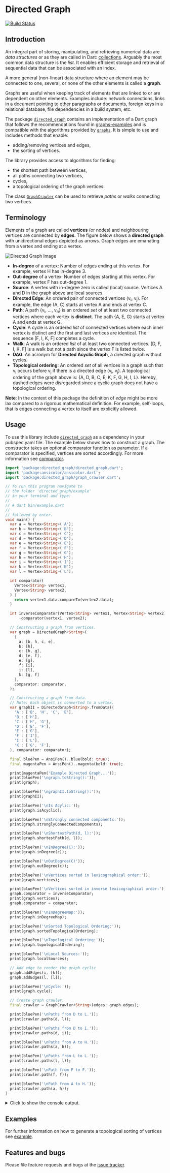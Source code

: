 
# Directed Graph

[![Build Status](https://travis-ci.com/simphotonics/directed_graph.svg?branch=master)](https://travis-ci.com/simphotonics/directed_graph)

## Introduction

An integral part of storing, manipulating, and retrieving numerical data are *data structures* or as they are called in Dart: [collections].
Arguably the most common data structure is the *list*. It enables efficient storage and retrieval of sequential data that can be associated with an index.

A more general (non-linear) data structure where an element may be connected to one, several, or none of the other elements is called a **graph**.

Graphs are useful when keeping track of elements that are linked to or are dependent on other elements.
Examples include: network connections, links in a document pointing to other paragraphs or documents, foreign keys in a relational database, file dependencies in a build system, etc.

The package [`directed_graph`][directed_graph] contains an implementation of a Dart graph that follows the
recommendations found in [graphs-examples] and is compatible with the algorithms provided by [`graphs`][graphs].
It is simple to use and includes methods that enable:
* adding/removing vertices and edges,
* the sorting of vertices.

The library provides access to algorithms
for finding:
* the shortest path between vertices,
* all paths connecting two vertices,
* cycles,
* a topological ordering of the graph vertices.

The class [`GraphCrawler`][GraphCrawler] can be used to retrieve *paths* or *walks* connecting two vertices.

## Terminology

Elements of a graph are called **vertices** (or nodes) and neighbouring vertices are connected by **edges**.
The figure below shows a **directed graph** with unidirectional edges depicted as arrows.
Graph edges are emanating from a vertex and ending at a vertex.

![Directed Graph Image](https://raw.githubusercontent.com/simphotonics/directed_graph/master/images/directed_graph.svg?sanitize=true)

- **In-degree** of a vertex: Number of edges ending at this vertex. For example, vertex H has in-degree 3.
- **Out-degree** of a vertex: Number of edges starting at this vertex. For example, vertex F has out-degree 1.
- **Source**: A vertex with in-degree zero is called (local) source. Vertices A and D in the graph above are local sources.
- **Directed Edge**: An ordered pair of connected vertices (v<sub>i</sub>, v<sub>j</sub>). For example, the edge (A, C) starts at vertex A and ends at vertex C.
- **Path**: A path {v<sub>i</sub>, ...,   v<sub>n</sub>} is an ordered *set* of at least two connected vertices where each vertex is **distinct**.
   The path \{A, E, G\} starts at vertex A and ends at vertex G.
- **Cycle**: A cycle is an ordered *list* of connected vertices where each inner vertex is distinct and the
first and last vertices are identical. The sequence \[F, I, K, F\] completes a cycle.
- **Walk**: A walk is an ordered *list* of at least two connected vertices.
\[D, F, I, K, F\] is a walk but not a path since the vertex F is listed twice.
- **DAG**: An acronym for **Directed Acyclic Graph**, a directed graph without cycles.
- **Topological ordering**: An ordered *set* of all vertices in a graph such that v<sub>i</sub> occurs before v<sub>j</sub> if there is a directed edge (v<sub>i</sub>, v<sub>j</sub>).
A topological ordering of the graph above is: \{A, D, B, C, E, K, F, G, H, I, L\}. Hereby, dashed edges were disregarded since a cyclic graph does not have a topological ordering.

**Note**: In the context of this package the definition of *edge* might be more lax compared to a rigorous mathematical
definition. For example, self-loops, that is edges connecting a vertex to itself are explicitly allowed.

## Usage

To use this library include [`directed_graph`][directed_graph] as a dependency in your pubspec.yaml file. The
example below shows how to construct a graph. The constructor takes an optional comparator function
as parameter. If a comparator is specified, vertices are sorted accordingly. For more information see [comparator].

```Dart
import 'package:directed_graph/directed_graph.dart';
import 'package:ansicolor/ansicolor.dart';
import 'package:directed_graph/graph_crawler.dart';

// To run this program navigate to
// the folder 'directed_graph/example'
// in your terminal and type:
//
// # dart bin/example.dart
//
// followed by enter.
void main() {
  var a = Vertex<String>('A');
  var b = Vertex<String>('B');
  var c = Vertex<String>('C');
  var d = Vertex<String>('D');
  var e = Vertex<String>('E');
  var f = Vertex<String>('F');
  var g = Vertex<String>('G');
  var h = Vertex<String>('H');
  var i = Vertex<String>('I');
  var k = Vertex<String>('K');
  var l = Vertex<String>('L');

  int comparator(
    Vertex<String> vertex1,
    Vertex<String> vertex2,
  ) {
    return vertex1.data.compareTo(vertex2.data);
  }

  int inverseComparator(Vertex<String> vertex1, Vertex<String> vertex2) =>
      -comparator(vertex1, vertex2);

  // Constructing a graph from vertices.
  var graph = DirectedGraph<String>(
    {
      a: [b, h, c, e],
      b: [h],
      c: [h, g],
      d: [e, f],
      e: [g],
      f: [i],
      i: [l],
      k: [g, f]
    },
    comparator: comparator,
  );

  // Constructing a graph from data.
  // Note: Each object is converted to a vertex.
  var graphII = DirectedGraph<String>.fromData({
    'A': ['B', 'H', 'C', 'E'],
    'B': ['H'],
    'C': ['H', 'G'],
    'D': ['E', 'F'],
    'E': ['G'],
    'F': ['I'],
    'I': ['L'],
    'K': ['G', 'F'],
  }, comparator: comparator);

  final bluePen = AnsiPen()..blue(bold: true);
  final magentaPen = AnsiPen()..magenta(bold: true);

  print(magentaPen('Example Directed Graph...'));
  print(bluePen('\ngraph.toString():'));
  print(graph);

  print(bluePen('\ngraphII.toString():'));
  print(graphII);

  print(bluePen('\nIs Acylic:'));
  print(graph.isAcyclic);

  print(bluePen('\nStrongly connected components:'));
  print(graph.stronglyConnectedComponents);

  print(bluePen('\nShortestPath(d, l):'));
  print(graph.shortestPath(d, l));

  print(bluePen('\nInDegree(C):'));
  print(graph.inDegree(c));

  print(bluePen('\nOutDegree(C)'));
  print(graph.outDegree(c));

  print(bluePen('\nVertices sorted in lexicographical order:'));
  print(graph.vertices);

  print(bluePen('\nVertices sorted in inverse lexicographical order:'));
  graph.comparator = inverseComparator;
  print(graph.vertices);
  graph.comparator = comparator;

  print(bluePen('\nInDegreeMap:'));
  print(graph.inDegreeMap);

  print(bluePen('\nSorted Topological Ordering:'));
  print(graph.sortedTopologicalOrdering);

  print(bluePen('\nTopological Ordering:'));
  print(graph.topologicalOrdering);

  print(bluePen('\nLocal Sources:'));
  print(graph.localSources);

  // Add edge to render the graph cyclic
  graph.addEdges(i, [k]);
  graph.addEdges(l, [l]);

  print(bluePen('\nCycle:'));
  print(graph.cycle);

  // Create graph crawler.
  final crawler = GraphCrawler<String>(edges: graph.edges);

  print(bluePen('\nPaths from D to L.'));
  print(crawler.paths(d, l));

  print(bluePen('\nPaths from D to I.'));
  print(crawler.paths(d, i));

  print(bluePen('\nPaths from A to H.'));
  print(crawler.paths(a, h));

  print(bluePen('\nPaths from L to L.'));
  print(crawler.paths(l, l));

  print(bluePen('\nPath from F to F.'));
  print(crawler.path(f, f));

  print(bluePen('\nPath from A to H.'));
  print(crawler.path(a, h));
}

```

<details> <summary> Click to show the console output. </summary>

  ```Console
  $ dart example/bin/example.dart
  Example Directed Graph...
  graph.toString():
  {
   'a': {'b', 'h', 'c', 'e'},
   'b': {'h'},
   'c': {'h', 'g'},
   'd': {'e', 'f'},
   'e': {'g'},
   'f': {'i'},
   'g': {},
   'h': {},
   'i': {'l'},
   'k': {'g', 'f'},
   'l': {},
  }
  
  Is Acylic:
  true
  
  Strongly connected components:
  [[h], [b], [g], [c], [e], [a], [l], [i], [f], [d], [k]]
  
  ShortestPath(d, l):
  
  InDegree(C):
  1
  
  OutDegree(C)
  2
  
  Vertices sorted in lexicographical order:
  [a, b, c, d, e, f, g, h, i, k, l]
  
  Vertices sorted in inverse lexicographical order:
  [l, k, i, h, g, f, e, d, c, b, a]
  
  InDegreeMap:
  {a: 0, b: 1, h: 3, c: 1, e: 2, g: 3, d: 0, f: 2, i: 1, l: 1, k: 0}
  
  Sorted Topological Ordering:
  {a, b, c, d, e, h, k, f, g, i, l}
  
  Topological Ordering:
  {a, b, c, d, e, h, k, f, i, g, l}
  
  Local Sources:
  [[a, d, k], [b, c, e, f], [g, h, i], [l]]
  
  Cycle:
  [l, l]
  
  Shortest Paths:
  {a: [], b: [b], h: [h], c: [c], e: [e], g: [c, g]}

  ```

</details>


## Examples

For further information on how to generate a topological sorting of vertices see [example].

## Features and bugs

Please file feature requests and bugs at the [issue tracker].

[comparator]: https://api.flutter.dev/flutter/dart-core/Comparator.html
[issue tracker]: https://github.com/simphotonics/directed_graph/issues

[collections]: https://api.dart.dev/stable/2.8.4/dart-collection/dart-collection-library.html
[example]: https://github.com/simphotonics/directed_graph/tree/master/example
[graphs-examples]: https://pub.dev/packages/graphs#-example-tab-
[graphs]: https://pub.dev/packages/graphs
[directed_graph]: https://pub.dev/packages/directed_graph
[GraphCrawler]: https://pub.dev/documentation/directed_graph/latest/directed_graph/GraphCrawler-class.html
